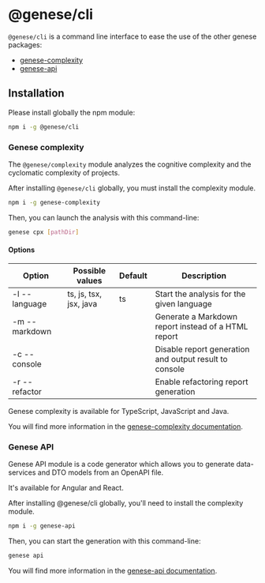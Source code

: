 # @genese/cli

`@genese/cli` is a command line interface to ease the use of the other genese packages:
* [genese-complexity](https://github.com/geneseframework/genese-complexity)
* [genese-api](https://github.com/geneseframework/genese-api)

## Installation

Please install globally the npm module:

```sh
npm i -g @genese/cli
```

### Genese complexity

The `@genese/complexity` module analyzes the cognitive complexity and the cyclomatic complexity of projects.

After installing `@genese/cli` globally, you must install the complexity module.

```sh
npm i -g genese-complexity
```

Then, you can launch the analysis with this command-line:

```sh
genese cpx [pathDir]
```

#### Options

| Option | Possible values | Default | Description |
| ----- | ----- | ----- | ----- |
| -l --language <language> | ts, js, tsx, jsx, java | ts | Start the analysis for the given language |
| -m --markdown | | | Generate a Markdown report instead of a HTML report |
| -c --console | | | Disable report generation and output result to console |
| -r --refactor | | | Enable refactoring report generation |

Genese complexity is available for TypeScript, JavaScript and Java.

You will find more information in the [genese-complexity documentation](https://github.com/geneseframework/genese-complexity).

### Genese API

Genese API module is a code generator which allows you to generate data-services and DTO models from an OpenAPI file.

It's available for Angular and React.

After installing @genese/cli globally, you'll need to install the complexity module.

```sh
npm i -g genese-api
```

Then, you can start the generation with this command-line:

```sh
genese api
```

You will find more information in the [genese-api documentation](https://github.com/geneseframework/genese-api).
